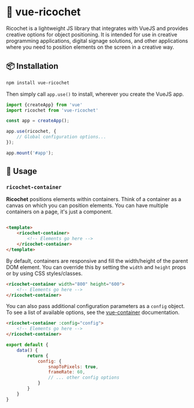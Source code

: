 # 🥏 vue-ricochet

Ricochet is a lightweight JS library that integrates with VueJS and provides creative options for object positioning. It is intended for use in creative programming applications, digital signage
solutions, and other applications where you need to position elements on the screen in a creative way.

## 📦 Installation

```bash
npm install vue-ricochet
```

Then simply call `app.use()` to install, wherever you create the VueJS app.

```js
import {createApp} from 'vue'
import ricochet from 'vue-ricochet'

const app = createApp();

app.use(ricochet, {
    // Global configuration options...
});

app.mount('#app');
```

## 🚀 Usage

### `ricochet-container`

**Ricochet** positions elements within containers. Think of a container as a canvas on which you can position elements. You can have multiple containers on a page, it's just a component.

```html

<template>
    <ricochet-container>
        <!-- Elements go here -->
    </ricochet-container>
</template>
```

By default, containers are responsive and fill the width/height of the parent DOM element. You can override this by setting the `width` and `height` props or by using CSS styles/classes.

```html
<ricochet-container width="800" height="600">
    <!-- Elements go here -->
</ricochet-container>
```

You can also pass additional configuration parameters as a `config` object. To see a list of available options, see the [vue-container](#) documentation.

```html
<ricochet-container :config="config">
    <!-- Elements go here -->
</ricochet-container>
```

```js
export default {
    data() {
        return {
            config: {
                snapToPixels: true,
                frameRate: 60,
                // ... other config options
            }
        }
    }
}
```
